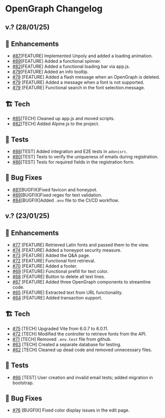 # OpenGraph Changelog
## v.? (28/01/25)

## 🚀 Enhancements

* [#87](https://github.com/MarionQH/ogmaker/commit/127e6d39ca5ec5c5accdb23e0fabfab494f83d1a)[FEATURE] Implemented Unpoly and added a loading animation.
* [#89](https://github.com/MarionQH/ogmaker/commit/e060d7ddc893615d6865b292502e83a6bffbb7d3)[FEATURE] Added a functional spinner.
* [#82](https://github.com/MarionQH/ogmaker/commit/db18b01f5ad6e407a599a3fc5fd56e7097087904)[FEATURE] Added a functional loading bar via app.js.
* [#79](https://github.com/MarionQH/ogmaker/commit/699b6d93fb73f2bdf950a932e440db3ac20f4b5b)[FEATURE] Added an info tooltip.
* [#79](https://github.com/MarionQH/ogmaker/commit/22fdc103ee9f717b379768c634d7112b2f025f2f) [FEATURE] Added a flash message when an OpenGraph is deleted.
* [#79](https://github.com/MarionQH/ogmaker/commit/d8cd1e87eaea3a9a83d1a32d89b3f377316b5585) [FEATURE] Added a message when a font is not supported.
* [#79](https://github.com/MarionQH/ogmaker/commit/25c348ccca063485ab8e0cabffe2cb90b0ae47ad) [FEATURE] Functional search in the font selection.message.

## 🏗️ Tech

* [#85](https://github.com/MarionQH/ogmaker/commit/6dce93c3cbb05f9c96e61f197ff155f59c8a7af2)[TECH] Cleaned up app.js and moved scripts.
* [#82](https://github.com/MarionQH/ogmaker/commit/5197bba5be038fe3314b22e9ffaf2a47ed4eb1ca)[TECH] Added Alpine.js to the project.

## 🧪 Tests

* [#88](https://github.com/MarionQH/ogmaker/commit/cc737fdae7eee9f88fbb75c0de7562fbaaadb95c)[TEST] Added integration and E2E tests in `adonisrc`.
* [#80](https://github.com/MarionQH/ogmaker/commit/a436ec3c5e9b5a8346c77ba5fad9f2b835e89f67)[TEST] Tests to verify the uniqueness of emails during registration.
* [#86](https://github.com/MarionQH/ogmaker/commit/f802e699a8ec65c3d293b382ae3634fe3c196690)[TEST] Tests for required fields in the registration form.

## 🐛 Bug Fixes

* [#81](https://github.com/MarionQH/ogmaker/commit/73240d26cb5edb4785fa26040ab50e2b136ab7b8)[BUGFIX]Fixed favicon and honeypot.
* [#89](https://github.com/MarionQH/ogmaker/commit/5c2bdf179bc4ebabf8e204780d7386fb8e0f2653)[BUGFIX]Fixed regex for text validation.
* [#84](https://github.com/MarionQH/ogmaker/commit/f75e2a144fabf472a2315b2ab21a347dc8f87457)[BUGFIX]Added `.env` file to the CI/CD workflow.

## v.? (23/01/25)

## 🚀 Enhancements

* [#77](https://github.com/MarionQH/ogmaker/commit/01cc2150b9be891ecd47c61f2807d2802bc96834) [FEATURE] Retrieved Latin fonts and passed them to the view.
* [#74](https://github.com/MarionQH/ogmaker/commit/03b1126ac81514592800350a6d7045d910e18cbb) [FEATURE] Added a honeypot security measure.
* [#73](https://github.com/MarionQH/ogmaker/commit/9e3930788c5513313eb1d5e49794ab92c625ce72) [FEATURE] Added the Q&A page.
* [#72](https://github.com/MarionQH/ogmaker/commit/1f8f52b29a4e2fc207b82c421ed6c59487c5557b) [FEATURE] Functional font retrieval.
* [#70](https://github.com/MarionQH/ogmaker/commit/c5477c09c0e007a0679d065b98e07f0eaa1d3605) [FEATURE] Added a footer.
* [#69](https://github.com/MarionQH/ogmaker/commit/2f9d415d23178e5876ef0b554f27106fc9f6c65e) [FEATURE] Functional prefill for text color.
* [#68](https://github.com/MarionQH/ogmaker/commit/310a86f6ebee8f58b99b96aca13f58e8021aaa0f) [FEATURE] Button to delete all text lines.
* [#67](https://github.com/MarionQH/ogmaker/commit/27785df515f31d8f72eaed2a1ba107a616b9bb38) [FEATURE] Added three OpenGraph components to streamline code.
* [#65](https://github.com/MarionQH/ogmaker/commit/70190253e685037ee4e19a07d50945db6726b401) [FEATURE] Extracted text from URL functionality.
* [#64](https://github.com/MarionQH/ogmaker/commit/644ce6f49af1d68e5a44a700fdeff6ae87128e30) [FEATURE] Added transaction support.

## 🏗️ Tech

* [#75](https://github.com/MarionQH/ogmaker/commit/838df5aec662e69e458ff601b5c4db1d0993157a) [TECH] Upgraded Vite from 6.0.7 to 6.0.11.
* [#72]() [TECH] Modified the controller to retrieve fonts from the API.
* [#71](https://github.com/MarionQH/ogmaker/commit/7066de60498e6adfc9ca6c10da865dc4a6bef9a9) [TECH] Removed `.env.test` file from github.
* [#63](https://github.com/MarionQH/ogmaker/commit/3e6bfe136ba7183b2adcacd14ecd7a5d4e483614) [TECH] Created a separate database for testing.
* [#62](https://github.com/MarionQH/ogmaker/commit/666bb75d9ab71458fae761caf160285d9c1da87f) [TECH] Cleaned up dead code and removed unnecessary files.

## 🧪 Tests

* [#66](https://github.com/MarionQH/ogmaker/commit/21b8c0425888df32ea926a31a4a05c8d2c0ba36c) [TEST] User creation and invalid email tests; added migration in bootstrap.

## 🐛 Bug Fixes

* [#76](https://github.com/MarionQH/ogmaker/commit/ea9dd235a69c457490efd4d92b7f7a26aa2e67b8) [BUGFIX] Fixed color display issues in the edit page.
